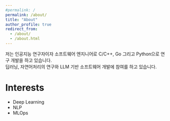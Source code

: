 ```yaml
---
#permalink: /
permalink: /about/
title: "About"
author_profile: true
redirect_from: 
  - /about/
  - /about.html
---
```


저는 인공지능 연구자이자 소프트웨어 엔지니어로 C/C++, Go 그리고 Python으로 연구 개발을 하고 있습니다.  
딥러닝, 자연어처리의 연구와 LLM 기반 소프트웨어 개발에 참여를 하고 있습니다. 

# Interests
* Deep Learning
* NLP
* MLOps
